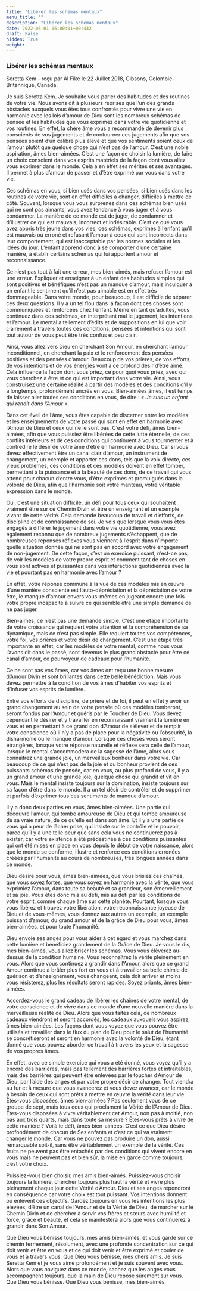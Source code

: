```yaml
---
title: "Libérer les schémas mentaux"
menu_title: ""
description: "Libérer les schémas mentaux"
date: 2022-06-01 06:00:01+00:432
draft: False
hidden: True
weight:
---
```

### Libérer les schémas mentaux

Seretta Kem - reçu par Al Fike le 22 Juillet 2018, Gibsons, Colombie-Britannique, Canada.

Je suis Seretta Kem. Je souhaite vous parler des habitudes et des routines de votre vie. Nous avons dit à plusieurs reprises que l’un des grands obstacles auxquels vous êtes tous confrontés pour vivre une vie en harmonie avec les lois d’amour de Dieu sont les nombreux schémas de pensée et les habitudes que vous exprimez dans votre vie quotidienne et vos routines. En effet, la chère âme vous a recommandé de devenir plus conscients de vos jugements et de contourner ces jugements afin que vos pensées soient d’un calibre plus élevé et que vos sentiments soient ceux de l’amour plutôt que quelque chose qui n’est pas de l’amour. C’est une noble aspiration, âmes bien-aimées. C’est une façon de choisir la lumière, de faire un choix conscient dans vos esprits matériels de la façon dont vous allez vous exprimer dans le monde. Cela a en effet ses mérites et ses avantages. Il permet à plus d’amour de passer et d’être exprimé par vous dans votre vie.

Ces schémas en vous, si bien usés dans vos pensées, si bien usés dans les routines de votre vie, sont en effet difficiles à changer, difficiles à mettre de côté. Souvent, lorsque vous vous surprenez dans ces schémas bien usés qui ne sont pas aimants, vous avez tendance à vous juger et à vous condamner. La manière de ce monde est de juger, de condamner et d’illustrer ce qui est mauvais, incorrect et indésirable. C’est ce que vous avez appris très jeune dans vos vies, ces schémas, exprimés à l’enfant qu’il est mauvais ou erroné et refusant l’amour à ceux qui sont incorrects dans leur comportement, qui est inacceptable par les normes sociales et les idées du jour. L’enfant apprend donc à se comporter d’une certaine manière, à établir certains schémas qui lui apportent amour et reconnaissance.

Ce n’est pas tout à fait une erreur, mes bien-aimés, mais refuser l’amour est une erreur. Expliquer et enseigner à un enfant des habitudes simples qui sont positives et bénéfiques n’est pas un manque d’amour, mais inculquer à un enfant le sentiment qu’il n’est pas aimable est en effet très dommageable. Dans votre monde, pour beaucoup, il est difficile de séparer ces deux questions. Il y a un tel flou dans la façon dont ces choses sont communiquées et renforcées chez l’enfant. Même en tant qu’adultes, vous continuez dans ces schémas, en interprétant mal le jugement, les intentions et l’amour. Le mental a tellement d’édits et de suppositions en lui que voir clairement à travers toutes ces conditions, pensées et intentions qui sont tout autour de vous peut être très confus et peu clair.

Ainsi, vous allez vers Dieu en cherchant Son Amour, en cherchant l’amour inconditionnel, en cherchant la paix et le renforcement des pensées positives et des pensées d’amour. Beaucoup de vos prières, de vos efforts, de vos intentions et de vos énergies vont à ce profond désir d’être aimé. Cela influence la façon dont vous priez, ce pour quoi vous priez, avec qui vous cherchez à être et ce qui est important dans votre vie. Ainsi, vous construisez une certaine réalité à partir des modèles et des conditions d’il y a longtemps, profondément ancrés en vous. Bien-aimées âmes, il est temps de laisser aller toutes ces conditions en vous, de dire : *« Je suis un enfant qui renaît dans l’Amour »*.

Dans cet éveil de l’âme, vous êtes capable de discerner entre les modèles et les enseignements de votre passé qui sont en effet en harmonie avec l’Amour de Dieu et ceux qui ne le sont pas. C’est votre défi, âmes bien-aimées, afin que vous puissiez être libérées de cette lutte éternelle, de ces conflits intérieurs et de ces conditions qui continuent à vous tourmenter et à contredire le désir de votre âme d’être en harmonie avec Dieu. Car si vous devez effectivement être un canal clair d’amour, un instrument de changement, un exemple et apporter ces dons, tels que la voix directe, ces vieux problèmes, ces conditions et ces modèles doivent en effet tomber, permettant à la puissance et à la beauté de ces dons, de ce travail qui vous attend pour chacun d’entre vous, d’être exprimés et promulgués dans la volonté de Dieu, afin que l’harmonie soit votre manteau, votre véritable expression dans le monde.

Oui, c’est une situation difficile, un défi pour tous ceux qui souhaitent vraiment être sur ce Chemin Divin et être un enseignant et un exemple vivant de cette vérité. Cela demande beaucoup de travail et d’efforts, de discipline et de connaissance de soi. Je vois que lorsque vous vous êtes engagés à différer le jugement dans votre vie quotidienne, vous avez également reconnu que de nombreux jugements s’échappent, que de nombreuses réponses réflexes vous viennent à l’esprit dans n’importe quelle situation donnée qui ne sont pas en accord avec votre engagement de non-jugement. De cette façon, c’est un exercice puissant, n’est-ce pas, de voir les modèles de votre propre esprit et comment tant de choses en vous sont actives et puissantes dans vos interactions quotidiennes avec la vie et pourtant pas en harmonie avec l’amour ?

En effet, votre réponse commune à la vue de ces modèles mis en œuvre d’une manière consciente est l’auto-dépréciation et la dépréciation de votre être, le manque d’amour envers vous-mêmes en jugeant encore une fois votre propre incapacité à suivre ce qui semble être une simple demande de ne pas juger.

Bien-aimés, ce n’est pas une demande simple. C’est une étape importante de votre croissance qui requiert votre attention et la compréhension de sa dynamique, mais ce n’est pas simple. Elle requiert toutes vos compétences, votre foi, vos prières et votre désir de changement. C’est une étape très importante en effet, car les modèles de votre mental, comme nous vous l’avons dit dans le passé, sont devenus le plus grand obstacle pour être ce canal d’amour, ce pourvoyeur de cadeaux pour l’humanité.

Ce ne sont pas vos âmes, car vos âmes ont reçu une bonne mesure d’Amour Divin et sont brillantes dans cette belle bénédiction. Mais vous devez permettre à la condition de vos âmes d’habiter vos esprits et d’infuser vos esprits de lumière.

Entre vos efforts de discipline, de prière et de foi, il peut en effet y avoir un grand changement au sein de votre pensée où ces modèles tomberont, seront fondus par l’Amour et guéris par le Toucher de Dieu. Vous devez cependant le désirer et y travailler en reconnaissant vraiment la lumière en vous et en permettant à ce grand don d’Amour de s’élever et de remplir votre conscience où il n’y a pas de place pour la négativité ou l’obscurité, la disharmonie ou le manque d’amour. Lorsque ces choses vous seront étrangères, lorsque votre réponse naturelle et réflexe sera celle de l’amour, lorsque le mental s’accommodera de la sagesse de l’âme, alors vous connaîtrez une grande joie, un merveilleux bonheur dans votre vie. Car beaucoup de ce qui n’est pas de la joie et du bonheur provient de ces puissants schémas de pensée, car en vous, au plus profond de vous, il y a un grand amour et une grande joie, quelque chose qui grandit et vit en vous. Mais le mental insiste toujours sur la domination, insiste toujours sur sa façon d’être dans le monde. Il a un tel désir de contrôler et de supprimer et parfois d’exprimer tous ces sentiments de manque d’amour.

Il y a donc deux parties en vous, âmes bien-aimées. Une partie qui découvre l’amour, qui tombe amoureuse de Dieu et qui tombe amoureuse de sa vraie nature, de ce qu’elle est dans son âme. Et il y a une partie de vous qui a peur de lâcher prise, qui insiste sur le contrôle et le pouvoir, parce qu’il y a une telle peur que sans cela vous ne continuerez pas à exister, car votre existence a été prédestinée à ces conditions puissantes qui ont été mises en place en vous depuis le début de votre naissance, alors que le monde se conforme, illustre et renforce ces conditions erronées créées par l’humanité au cours de nombreuses, très longues années dans ce monde.

Dieu désire pour vous, âmes bien-aimées, que vous brisiez ces chaînes, que vous soyez fortes, que vous soyez en harmonie avec la vérité, que vous exprimiez l’amour, dans toute sa beauté et sa grandeur, son émerveillement et sa joie. Vous êtes donc mis au défi, mis au défi par les conditions de votre esprit, comme chaque âme sur cette planète. Pourtant, lorsque vous vous libérez et trouvez votre libération, votre reconnaissance joyeuse de Dieu et de vous-mêmes, vous donnez aux autres un exemple, un exemple puissant d’amour, du grand amour et de la grâce de Dieu pour vous, âmes bien-aimées, et pour toute l’humanité.

Dieu envoie ses anges pour vous aider à cet égard et vous marchez dans cette lumière et bénéficiez grandement de la Grâce de Dieu. Je vous le dis, mes bien-aimés, vous allez briser les schémas. Vous vous élèverez au-dessus de la condition humaine. Vous reconnaîtrez la vérité pleinement en vous. Alors que vous continuez à grandir dans l’Amour, alors que ce grand Amour continue à brûler plus fort en vous et à travailler sa belle chimie de guérison et d’enseignement, vous changeant, cela doit arriver et moins vous résisterez, plus les résultats seront rapides. Soyez priants, âmes bien-aimées.

Accordez-vous le grand cadeau de libérer les chaînes de votre mental, de votre conscience et de vivre dans ce monde d’une nouvelle manière dans la merveilleuse réalité de Dieu. Alors que vous faites cela, de nombreux cadeaux viendront et seront accordés, les cadeaux auxquels vous aspirez, âmes bien-aimées. Les façons dont vous voyez que vous pouvez être utilisés et travailler dans le flux du plan de Dieu pour le salut de l’humanité se concrétiseront et seront en harmonie avec la volonté de Dieu, étant donné que vous pouvez aborder ce travail à travers les yeux et la sagesse de vos propres âmes.

En effet, avec ce simple exercice qui vous a été donné, vous voyez qu’il y a encore des barrières, mais pas tellement des barrières fortes et intraitables, mais des barrières qui peuvent être enlevées par le toucher d’Amour de Dieu, par l’aide des anges et par votre propre désir de changer. Tout viendra au fur et à mesure que vous avancerez et vous devez avancer, car le monde a besoin de ceux qui sont prêts à mettre en œuvre la vérité dans leur vie. Êtes-vous disposées, âmes bien-aimées ? Pas seulement vous de ce groupe de sept, mais tous ceux qui proclament la Vérité de l’Amour de Dieu. Êtes-vous disposées à vivre véritablement cet Amour, non pas à moitié, non pas aux trois quarts, mais dans toute sa mesure ? Êtes-vous prêts à vivre de cette manière ? Voilà le défi, âmes bien-aimées. C’est ce que Dieu désire profondément de chacun de Ses enfants et c’est ce qui va vraiment changer le monde. Car vous ne pouvez pas produire un don, aussi remarquable soit-il, sans être véritablement un exemple de la vérité. Ces fruits ne peuvent pas être entachés par des conditions qui vivent encore en vous mais ne peuvent pas et bien sûr, la mise en garde comme toujours, c’est votre choix.

Puissiez-vous bien choisir, mes amis bien-aimés. Puissiez-vous choisir toujours la lumière, chercher toujours plus haut la vérité et vivre plus pleinement chaque jour cette Vérité d’Amour. Dieu et ses anges répondront en conséquence car votre choix est tout puissant. Vos intentions donnent ou enlèvent ces objectifs. Gardez toujours en vous les intentions les plus élevées, d’être un canal de l’Amour et de la Vérité de Dieu, de marcher sur le Chemin Divin et de chercher à servir vos frères et sœurs avec humilité et force, grâce et beauté, et cela se manifestera alors que vous continuerez à grandir dans Son Amour.

Que Dieu vous bénisse toujours, mes amis bien-aimés, et vous garde sur ce chemin fermement, résolument, avec une profonde concentration sur ce qui doit venir et être en vous et ce qui doit venir et être exprimé et couler de vous et à travers vous. Que Dieu vous bénisse, mes chers amis. Je suis Seretta Kem et je vous aime profondément et je suis souvent avec vous. Alors que vous naviguez dans ce monde, sachez que les anges vous accompagnent toujours, que la main de Dieu repose sûrement sur vous. Que Dieu vous bénisse. Que Dieu vous bénisse, mes bien-aimés.
